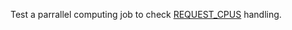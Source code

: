 Test a parrallel computing job to check [REQUEST_CPUS](../../configuring.md#request_cpus) handling.
